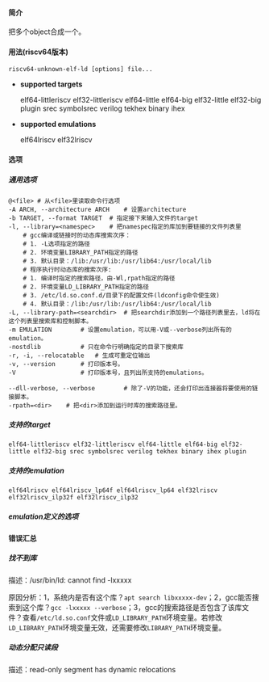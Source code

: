 #### 简介

把多个object合成一个。

#### 用法(riscv64版本)

```
riscv64-unknown-elf-ld [options] file...
```

- **supported targets**

   elf64-littleriscv elf32-littleriscv elf64-little elf64-big elf32-little elf32-big plugin srec symbolsrec verilog tekhex binary ihex

- **supported emulations**

  elf64lriscv elf32lriscv

#### 选项

##### 通用选项

```
@<file>	# 从<file>里读取命令行选项
-A ARCH, --architecture ARCH	# 设置architecture
-b TARGET, --format TARGET  # 指定接下来输入文件的target
-l, --library=<namespec>	# 把namespec指定的库加到要链接的文件列表里
	# gcc编译或链接时的动态库搜索次序：
	# 1. -L选项指定的路径
	# 2. 环境变量LIBRARY_PATH指定的路径
	# 3. 默认目录：/lib:/usr/lib:/usr/lib64:/usr/local/lib
	# 程序执行时动态库的搜索次序:
	# 1. 编译时指定的搜索路径，由-Wl,rpath指定的路径
	# 2. 环境变量LD_LIBRARY_PATH指定的路径
	# 3. /etc/ld.so.conf.d/目录下的配置文件(ldconfig命令使生效)
	# 4. 默认目录：/lib:/usr/lib:/usr/lib64:/usr/local/lib
-L, --library-path=<searchdir>	# 把searchdir添加到一个路径列表里去，ld将在这个列表里搜索库和控制脚本。
-m EMULATION		# 设置emulation，可以用-V或--verbose列出所有的emulation。
-nostdlib			# 只在命令行明确指定的目录下搜索库
-r, -i, --relocatable	# 生成可重定位输出
-v, --version		# 打印版本号。
-V					# 打印版本号，且列出所支持的emulations。

--dll-verbose, --verbose		# 除了-V的功能，还会打印出连接器将要使用的链接脚本。
-rpath=<dir>	# 把<dir>添加到运行时库的搜索路径里。
```

##### 支持的target

```
elf64-littleriscv elf32-littleriscv elf64-little elf64-big elf32-little elf32-big srec symbolsrec verilog tekhex binary ihex plugin
```



##### 支持的emulation

```
elf64lriscv elf64lriscv_lp64f elf64lriscv_lp64 elf32lriscv elf32lriscv_ilp32f elf32lriscv_ilp32
```



##### emulation定义的选项

#### 错误汇总

##### 找不到库

描述：/usr/bin/ld: cannot find -lxxxxx

原因分析：1，系统内是否有这个库？`apt search libxxxxx-dev`；2，gcc能否搜索到这个库？`gcc -lxxxxx --verbose`；3，gcc的搜索路径是否包含了该库文件？查看`/etc/ld.so.conf`文件或`LD_LIBRARY_PATH`环境变量。若修改`LD_LIBRARY_PATH`环境变量无效，还需要修改`LIBRARY_PATH`环境变量。

##### 动态分配只读段

描述：read-only segment has dynamic relocations
